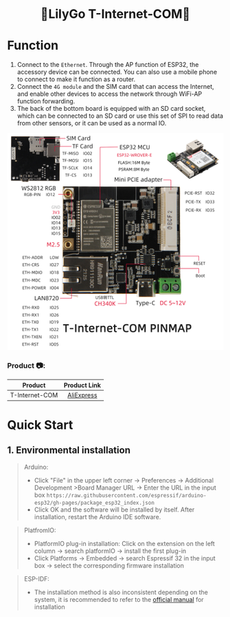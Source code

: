 <h1 align = "center">🌟LilyGo T-Internet-COM🌟</h1>

#  Function
1. Connect to the `Ethernet`. Through the AP function of ESP32, the accessory device can be connected. You can also use a mobile phone to connect to make it function as a router.
2. Connect the `4G module` and the SIM card that can access the Internet, and enable other devices to access the network through WiFi-AP function forwarding.
3. The back of the bottom board is equipped with an SD card socket, which can be connected to an SD card or use this set of SPI to read data from other sensors, or it can be used as a normal IO.

![](img/T-Internet-COM.jpg)

<h3 align = "left">Product 📷:</h3>

|  Product |  Product Link |
| :--------: | :---------: |
| T-Internet-COM |  [AliExpress](https://www.aliexpress.com/item/1005003547423153.html)   |


#  Quick Start
## 1. Environmental installation

> Arduino:
>- Click "File" in the upper left corner -> Preferences -> Additional Development >Board Manager URL -> Enter the URL in the input box
> `https://raw.githubusercontent.com/espressif/arduino-esp32/gh-pages/package_esp32_index.json`
>-  Click OK and the software will be installed by itself. After installation, restart the Arduino IDE software.

> PlatfromIO:
> - PlatformIO plug-in installation: Click on the extension on the left column -> search platformIO -> install the first plug-in
> - Click Platforms -> Embedded -> search Espressif 32 in the input box -> select the corresponding firmware installation

> ESP-IDF:
> - The installation method is also inconsistent depending on the system, it is recommended to refer to the [official manual](https://docs.espressif.com/projects/esp-idf/en/latest/esp32/get-started/index.html) for installation

